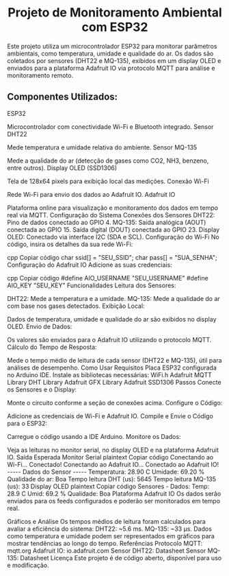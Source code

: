 <h1 align="center">Projeto de Monitoramento Ambiental com ESP32</h1>

Este projeto utiliza um microcontrolador ESP32 para monitorar parâmetros ambientais, como temperatura, umidade e qualidade do ar. Os dados são coletados por sensores (DHT22 e MQ-135), exibidos em um display OLED e enviados para a plataforma Adafruit IO via protocolo MQTT para análise e monitoramento remoto.

<h2>Componentes Utilizados:</h2>
<dot>ESP32</dot>

Microcontrolador com conectividade Wi-Fi e Bluetooth integrado.
Sensor DHT22

Mede temperatura e umidade relativa do ambiente.
Sensor MQ-135

Mede a qualidade do ar (detecção de gases como CO2, NH3, benzeno, entre outros).
Display OLED (SSD1306)

Tela de 128x64 pixels para exibição local das medições.
Conexão Wi-Fi

Rede Wi-Fi para envio dos dados ao Adafruit IO.
Adafruit IO

Plataforma online para visualização e monitoramento dos dados em tempo real via MQTT.
Configuração do Sistema
Conexões dos Sensores
DHT22:
Pino de dados conectado ao GPIO 4.
MQ-135:
Saída analógica (AOUT) conectada ao GPIO 15.
Saída digital (DOUT) conectada ao GPIO 23.
Display OLED:
Conectado via interface I2C (SDA e SCL).
Configuração do Wi-Fi
No código, insira os detalhes da sua rede Wi-Fi:

cpp
Copiar código
char ssid[] = "SEU_SSID";
char pass[] = "SUA_SENHA";
Configuração do Adafruit IO
Adicione as suas credenciais:

cpp
Copiar código
#define AIO_USERNAME    "SEU_USERNAME"
#define AIO_KEY         "SEU_KEY"
Funcionalidades
Leitura dos Sensores:

DHT22: Mede a temperatura e a umidade.
MQ-135: Mede a qualidade do ar com base nos gases detectados.
Exibição Local:

Dados de temperatura, umidade e qualidade do ar são exibidos no display OLED.
Envio de Dados:

Os valores são enviados para o Adafruit IO utilizando o protocolo MQTT.
Cálculo do Tempo de Resposta:

Mede o tempo médio de leitura de cada sensor (DHT22 e MQ-135), útil para análises de desempenho.
Como Usar
Requisitos
Placa ESP32 configurada no Arduino IDE.
Instale as bibliotecas necessárias:
WiFi.h
Adafruit MQTT Library
DHT Library
Adafruit GFX Library
Adafruit SSD1306
Passos
Conecte os Sensores e o Display:

Monte o circuito conforme a seção de conexões acima.
Configure o Código:

Adicione as credenciais de Wi-Fi e Adafruit IO.
Compile e Envie o Código para o ESP32:

Carregue o código usando a IDE Arduino.
Monitore os Dados:

Veja as leituras no monitor serial, no display OLED e na plataforma Adafruit IO.
Saída Esperada
Monitor Serial
plaintext
Copiar código
Conectando ao Wi-Fi...
Conectado!
Conectando ao Adafruit IO...
Conectado ao Adafruit IO!
----- Dados do Sensor -----
Temperatura: 28.90 C
Umidade: 69.20 %
Qualidade do ar: Boa
Tempo leitura DHT (us): 5645
Tempo leitura MQ-135 (us): 33
Display OLED
plaintext
Copiar código
Sensores - Dados:
Temp: 28.9 C
Umid: 69.2 %
Qualidade: Boa
Plataforma Adafruit IO
Os dados serão enviados para os feeds configurados e poderão ser monitorados em tempo real.

Gráficos e Análise
Os tempos médios de leitura foram calculados para avaliar a eficiência do sistema:
DHT22: ~5.6 ms.
MQ-135: ~33 µs.
Dados como temperatura e umidade podem ser representados em gráficos para mostrar tendências ao longo do tempo.
Referências
Protocolo MQTT: mqtt.org
Adafruit IO: io.adafruit.com
Sensor DHT22: Datasheet
Sensor MQ-135: Datasheet
Licença
Este projeto é de código aberto, disponível para uso e modificação.
